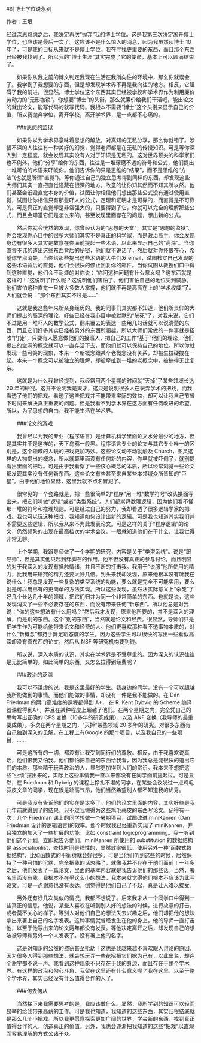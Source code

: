 #对博士学位说永别

作者：王垠

经过深思熟虑之后，我决定再次“抛弃”我的博士学位。这是我第三次决定离开博士学位，也应该是最后一次了。这应该不是什么惊人的消息，因为我虽然读博士 10 年了，可是我的目标从来就不是博士学位。我在寻找更重要的东西，而且那个东西已经被我找到了。所以我的“博士生涯”其实完成了它的使命，基本上可以圆满结束了。

　　如果你从我之前的博文判定我现在生活在我所向往的环境中，那么你就误会了。我学到了我想要的东西，但是却发现学术界不再是我向往的地方。相反，它阻碍了我的前进。很显然，博士学位这个东西其实已经被学校和学术界作为利用廉价劳动力的“无形枷锁”。你想要“博士”的头衔，那么就廉价给我们干活吧，能出论文的就出论文，能写代码的就写代码。我根本不需要“博士”这个头衔来显示自己的价值，所以我抛弃学位，离开学校，离开学术界，是一点都不心痛的。　　

　　###思想的监狱

　　如果你以为学术界意味着思想的解放，对真知的无私分享，那么你就错了。涉猎不深的人往往有一种美好的幻觉，觉得老师都是在无私的传授知识。可是等你深入到一定程度，就会发现其实没有人对于知识是无私的。这对世界顶尖的科学家们也不例外，他们“分享”给你的东西，往往是一堆琢磨不透的符号和公式，他们提出一堆可怕的术语来吓唬你。他们告诉你的只是思维的“结果”，而不是思维的“方法”(也就是所谓“直觉”)。等你通过自己的独立思考得到同样的东西，却发现这些大师们其实一直把直觉隐藏在很深的地方，故意的让你知其然而不知其所以然。他们甚至会诋毁直觉本身的价值，试图让你相信他们想出那些公式没有通过使用直觉，试图让你相信只有那些吓人的公式，定理和证明才是可靠的，而直觉是不可靠的。可是真正的直觉却是非常强大的，只要得到了它，你就可以完全的理解那些公式，而且会知道它们是怎么来的，甚至发现里面存在的问题，想出新的公式。

　　然后你就会恍然的发现，你曾经认为的“思想的天堂”，其实是“思想的监狱”。你会发现你心目中的很多大师们其实不是真正的科学家，而是政治高手。你会发现身边有很多人其实是故意在你面前提起一些术语，以此来显示自己的“高深”。当你直言不讳的道出这些东西背后的秘密，他们就不说话了，然后就对你怀恨在心，希望你早点消失。当你给那些提出这些术语的大牛们发 email，试图核实自己发现的这些术语背后的直觉，他们会很快的停止回复你的邮件。当你试图从教授们口中得到这种直觉，他们会不耐烦的对你说：“你问这种问题有什么意义吗？这东西就是这样的！”这说明了什么呢？这说明他们害怕了。他们害怕自己的地位受到威胁，他们害怕这种直觉一旦被大多数人掌握，他们就不再是高高在上的“学术权威”了。人们就会说：“那个东西其实不过是……”

　　这就是我这些年来所亲身经历的。我的同事们其实都不知道，他们所景仰的大师们提出的高深的理论，好些已经在我心目中被默默的“杀死”了。对我来说，它们不过是用一堆吓人的数学公式，翻来覆去的表达一些用几句话就可以说清楚的东西，而且它们好多其实已经被另外的东西所超越。所以大师们常做的一件事就是招收“门徒”，只要有人愿意做他们的接班人，把自己的工作“基于”他们的理论，他们提出的空洞的概念就可以一直存活下去，而他们就可以保持自己的地位。所以你就发现一些可笑的现象，本来一个新概念跟某个老概念没有关系，却被生拉硬拽在一起。本来一个概念可以被独立的理解，却被牵扯到一堆的老概念中，被搞得无比复杂。

　　这就是为什么我曾经提到，我经常用两个星期的时间就“灭掉”了某些领域长达 20 年的研究。这并不说明我是天才，这只是说明很多人在玩弄学术的把戏，而我看透了他们的把戏。看透了这些把戏并不能带来实际的效益，却可以让我自己节省下时间来解决真正重要的问题。但是我看不到学术界在这方面有任何改进的希望。所以，为了思想的自由，我不能生活在学术界。

　　###论文的游戏

　　我曾经以为我的专业（程序语言）是计算机科学里面论文水分最少的地方，但是其实并不是这样的，天下乌鸦一般黑。程序语言专业的论文与其它专业唯一的区别是，这个领域的人玩的把戏更加巧妙。这些论文动不动就触及 Church，图灵这样的人物提出的概念，所以就算里面没有任何新的内容，你早就被吓倒了，就别提看出里面的把戏。可是由于我看穿了一些核心概念的本质，所以经常浏览一些论文都发现其实没有任何新东西。这些论文有些甚至来自某些本领域众所皆知的“巨星”。由于他们地位显赫，这里我就不点名冒犯了。

　　很常见的一个套路就是，把一些很简单的“程序”用一堆“数学符号”改头换面写出来，把它们叫做“逻辑”或者“类型系统”。人们都崇拜数理逻辑，因为他们看不懂那一堆的符号和推理规则。可是经过自己的努力，我却看透了很多逻辑学家的把戏。我也可以玩这种把戏，我知道如何设计出新的逻辑。可是我也知道其实我们并不需要这些逻辑，所以我从来不为此发表论文。可是这样的关于“程序逻辑”的论文，仍然频繁的出现在最高档次的学术会议。一眼就知道他们在干什么，让我觉得非常无聊。

　　上个学期，我跟导师做了一个学期的研究，内容是关于“类型系统”。说是“跟导师”，但是其实他只起到绊脚石的作用。他不但没有真正的参与讨论，而且明显的对于我深入的发现有抵触情绪，并且不断的打击我。我用于“说服”他所使用的精力，比我用来研究的精力还要大好几倍。到头来我却发现，原来他根本没有听我在说什么！我总是发现一些复杂的类型系统的功能，要么就是完全不可能实用，要么就是可以用已有的更简单的方法实现。所以这些发现，虽然从实际意义上“杀死”了好几个长达几十年的领域，把它们归并为同一个非常简单的东西。也就是说，这些发现消灭了一些不必要存在的东西，而没有带来任何“新东西”。所以他总是对我说：“你的这些想法有什么用吗？”然后我才发现，原来他所要的，并不是深入的理解，而是别的东西。这个“别的东西”，当然就是论文和经费。很显然，导师们只是把学生作为可能给他带来论文和经费的人。他们更喜欢那种看不透事物本质的，对什么“新概念”都持手舞足蹈态度的学生。因为这些学生可以很快的写出一些看似高深却没有真东西的论文，然后从 NSF 等研究机构要到钱。

　　所以说，深入本质的认识，其实在学术界是不受尊重的。因为深入的认识往往是无比简单的。如此简单的东西，又怎么拉得到经费呢？

　　###政治的泛滥

　　我可以不谦虚的说，我是这里最好的学生。我身边的同学，没有一个可以超越我所能做到的事情。而他们能做的事情，却没有一件是我不能做的。在 Dan Friedman 的两门高难度的课程都得到 A+， 在 R. Kent Dybvig 的 Scheme 编译器课程得到A+，并且在某种程度上超越了他们。在两个星期之内，完全凭自己的思考写出正确的 CPS 变换（10多年的研究成果），以及 ANF 变换（我导师的最重要成果）。多次在两个星期之内，“灭掉”某些领域 20 多年的研究。对很多东西有自己独到深入的见解。在工程上有Google 的那个项目，以及我自己的一些项目，……

　　可是这所有的一切，都没有让我受到同行们的尊敬。相反，由于我喜欢说真话，他们恨我又怕我。他们都怕把自己的东西给我看，因为我总是能很快的道出它们的本质。那些精于玩弄政治的人，显然更加得到人们的赏识。我本来不想把这些“业绩”摆出来的，实际上这些事情我一直以来都没有在同学面前提起过。可是显然，在 Friedman 和 Dybvig 的课程上挣扎不堪的同学，在某些会议发过一点鸡毛蒜皮文章的同学，现在很是趾高气昂，他们当然希望别人都不知道我的优秀。

　　可是我没有告诉他们的实在是太多了。他们的论文里面的内容，其实好些是我几年前就得到了的结果，只不过我懒得为这些鸡毛蒜皮的东西写论文。记得有一次，几个 Friedman 课上的同学想做一个暑期项目，试图改进 miniKanren (Dan Friedman 设计的逻辑语言)的效率。那个时候我已经重新实现了 miniKanren，并且独立的加入了一些扩展的功能，比如 constraint logicprogramming。我一听到他们这个计划，立即就告诉他们，miniKanren 所使用的 substitution 的数据结构是 associationlist，查找时间是线性的，显然效率很低。使用另外一种“函数式数据结构”，比如函数式的平衡树就会好很多。可是当他们听到这些的时候，居然保持了一种可怕的沉默，完全把我的话忽略了，就像我并不存在于他们面前！一年多之后，他们发表了一篇论文，里面的基本内容就是我告诉他们的那些话。当然，署名里面没有我。我根本不在乎这么小的想法，我本来就觉得他们根本不应该为此写论文。可是一点谢意也没有表达，倒觉得是他们自己了不起，真是让人难以接受。

　　另外还有好几次类似的情况，我都不想说了。后来我才从一个同学口中得到一些真正的信息。他说，某些人喜欢在听到别人好的想法的时候，进行故意的打击，或者莫不关心的样子。等别人对他们自己的想法失去兴趣之后，他们却把他的想法拿出来署上自己的名字发表。这种事情就曾经发生在他的身上。他的导师一直打击他，以至于他写出来的论文两年都没有发表。等他决定离开之后，却发现自己的想法被导师和另外一个人发表了。没有署上他的名字。

　　这是对知识的公然的盗窃甚至抢劫！这也是我越来越不喜欢跟人讨论的原因，因为很多人得到那些想法，就会想玩弄一些花招把它们据为己有，以此出名，却连个谢字都不说一声。我看到这种现象不只存在于我的身边，而且存在于整个学术界。有这样的政治和勾心斗角，我留在这里还有什么意义呢？我在这里，以至于整个学术界，其实已经没有什么值得合作的人了。

　　###何去何从

　　当然接下来我需要思考的是，我应该做什么。显然，我所学到的知识可以轻而易举的给我带来高薪的工作。可是我也知道，我知道的这些东西，其实归根结底就是那么几个小把戏。所以我更愿意探索更加广阔的世界，学会新的东西，找到真正值得合作的人，创造真正的价值。另外，我也会逐渐把我知道的这些“把戏”以直观而容易理解的方式公诸于众。
